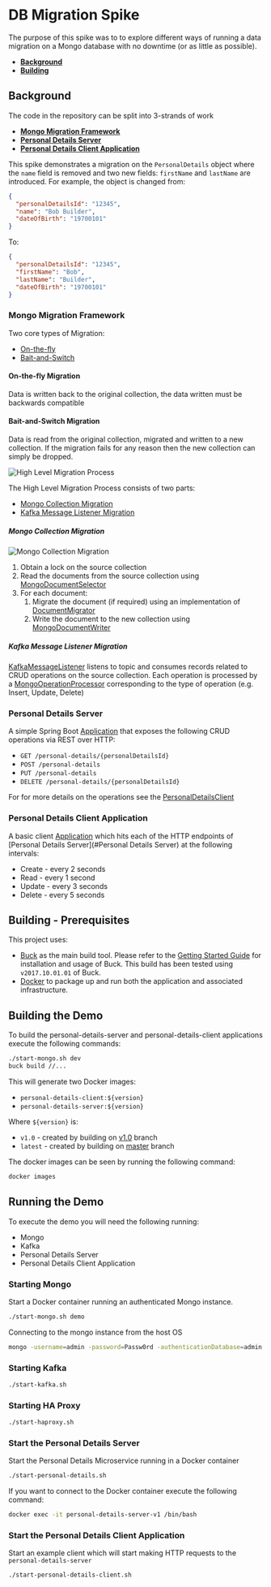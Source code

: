 # DB Migration Spike

The purpose of this spike was to to explore different ways of running a data migration on a Mongo database with no downtime (or as little as possible).

- **[Background](#background)**
- **[Building](#building---prerequisites)**

## Background
The code in the repository can be split into 3-strands of work
- **[Mongo Migration Framework](#mongo-migration-framework)**
- **[Personal Details Server](#personal-details-server)**
- **[Personal Details Client Application](#personal-details-client-application)**

This spike demonstrates a migration on the `PersonalDetails` object where the `name` field is removed and two new fields: `firstName` and `lastName` are introduced. For example, the object is changed from:
```json
{
  "personalDetailsId": "12345",
  "name": "Bob Builder",
  "dateOfBirth": "19700101"
}
```
To:

```json
{
  "personalDetailsId": "12345",
  "firstName": "Bob",
  "lastName": "Builder",
  "dateOfBirth": "19700101"
}
```
### Mongo Migration Framework

Two core types of Migration:
- [On-the-fly](#on-the-fly-migration)
- [Bait-and-Switch](#bait-and-switch-migration)

#### On-the-fly Migration
Data is written back to the original collection, the data written must be backwards compatible

#### Bait-and-Switch Migration

Data is read from the original collection, migrated and written to a new collection.  If the migration fails for any reason then the new collection can simply be dropped.

![High Level Migration Process](docs/high-level-migration-process.png)

The High Level Migration Process consists of two parts:
- [Mongo Collection Migration](#mongo-collection-migration)
- [Kafka Message Listener Migration](#kafka-message-listener-migration)

##### Mongo Collection Migration
![Mongo Collection Migration](docs/mongo-collection-migration.png)
1. Obtain a lock on the source collection
2. Read the documents from the source collection using [MongoDocumentSelector](src/uk/gov/dwp/migration/mongo/MongoDocumentSelector.java)
3. For each document:
    1. Migrate the document (if required) using an implementation of [DocumentMigrator](uk/gov/dwp/migration/mongo/api/DocumentMigrator.java)
    2. Write the document to the new collection using [MongoDocumentWriter](src/uk/gov/dwp/migration/mongo/MongoDocumentWriter.java)

##### Kafka Message Listener Migration
[KafkaMessageListener](src/uk/gov/dwp/migration/mongo/kafka/consumer/KafkaMessageListener.java) listens to topic and 
consumes records related to CRUD operations on the source collection.  Each operation is processed by a 
[MongoOperationProcessor](src/uk/gov/dwp/migration/mongo/kafka/api/MongoOperationProcessor.java) corresponding to the
type of operation (e.g. Insert, Update, Delete)

### Personal Details Server
A simple Spring Boot [Application](src/uk/gov/dwp/personal/details/server/PersonalDetailsServer.java) that exposes the following CRUD operations via REST over HTTP:
  - `GET /personal-details/{personalDetailsId}`
  - `POST /personal-details`
  - `PUT /personal-details`
  - `DELETE /personal-details/{personalDetailsId}`

For for more details on the operations see the [PersonalDetailsClient](src/uk/gov/dwp/personal/details/api/PersonalDetailsClient.java)

### Personal Details Client Application  
A basic client [Application](src/uk/gov/dwp/example/personal/details/client/PersonalDetailsClientApplication.java) which hits each of the HTTP endpoints of [Personal Details Server](#Personal Details Server) at the following intervals:
- Create - every 2 seconds
- Read - every 1 second
- Update - every 3 seconds
- Delete - every 5 seconds

## Building - Prerequisites
This project uses:
- [Buck](https://buckbuild.com/) as the main build tool.  Please refer to the [Getting Started Guide]() for installation and usage of Buck.
This build has been tested using `v2017.10.01.01` of Buck.
- [Docker](https://www.docker.com) to package up and run both the application and associated infrastructure.

## Building the Demo
To build the personal-details-server and personal-details-client applications execute the following commands:
```bash
./start-mongo.sh dev
buck build //...
```

This will generate two Docker images:
- `personal-details-client:${version}`
- `personal-details-server:${version}`

Where `${version}` is:
- `v1.0` - created by building on [v1.0](https://github.com/dwp-davidparry/db-migration-spike/tree/v1.0) branch
- `latest` - created by building on [master](https://github.com/dwp-davidparry/db-migration-spike) branch

The docker images can be seen by running the following command:
```bash
docker images
```

## Running the Demo
To execute the demo you will need the following running:
- Mongo
- Kafka
- Personal Details Server
- Personal Details Client Application

### Starting Mongo
Start a Docker container running an authenticated Mongo instance.

```bash
./start-mongo.sh demo
```
Connecting to the mongo instance from the host OS
```bash
mongo -username=admin -password=Passw0rd -authenticationDatabase=admin localhost:28018/admin
```

### Starting Kafka
```bash
./start-kafka.sh
```

### Starting HA Proxy
```bash
./start-haproxy.sh
```

### Start the Personal Details Server
Start the Personal Details Microservice running in a Docker container
```bash
./start-personal-details.sh
```
If you want to connect to the Docker container execute the following command:
```bash
docker exec -it personal-details-server-v1 /bin/bash
```

### Start the Personal Details Client Application
Start an example client which will start making HTTP requests to the `personal-details-server`
```bash
./start-personal-details-client.sh
```